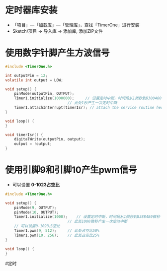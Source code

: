 # 定时器库安装
- 「项目」—「加载库」—「管理库」，查找「TimerOne」进行安装
- Sketch/项目 → 导入库 → 添加库, 添加ZIP文件

# 使用数字针脚产生方波信号
```c
#include <TimerOne.h>

int outputPin = 12;
volatile int output = LOW;

void setup() {
	pinMode(outputPin, OUTPUT); 
	Timer1.initialize(1000000); 	// 设置定时中断，时间段从1微秒到8388480微秒
							// 此处1秒产生一次定时中断
	Timer1.attachInterrupt(timerIsr); // attach the service routine here
}

void loop() {
}

void timerIsr() {
	digitalWrite(outputPin, output);
	output = !output;
}
```

# 使用引脚9和引脚10产生pwm信号
- 可以设置 **0-1023占空比**

```c
#include <TimerOne.h>

void setup() {
	pinMode(9, OUTPUT); 
	pinMode(10, OUTPUT); 
	Timer1.initialize(1000); 	// 设置定时中断，时间段从1微秒到8388480微秒
							// 此处1000微秒产生一次定时中断
	// 可以设置0-1023占空比
	Timer1.pwm(9, 512); 	// 此处占空比50%
	Timer1.pwm(10, 256); 	// 此处占空比25%
}

void loop() {
}
```

#定时
